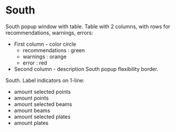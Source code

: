 # South

South popup window with table. Table with 2 columns, with rows for recommendations, warnings, errors:
- First column - color circle
	- recommendations : green
	- warnings : orange
	- error : red
- Second column - description
South popup flexibility border.

South. Label indicators on 1-line:
- amount selected points
- amount points
- amount selected beams
- amount beams
- amount selected plates
- amount plates
